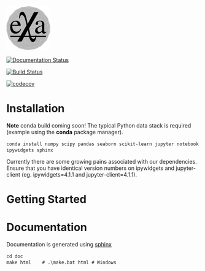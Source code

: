 ![exa](doc/source/_static/logo.png)

[![Documentation Status](https://readthedocs.org/projects/exa/badge/?version=latest)](http://exa.readthedocs.io/en/latest/?badge=latest)

[![Build Status](https://travis-ci.org/avmarchenko/exa.svg?branch=master)](https://travis-ci.org/avmarchenko/exa)

[![codecov](https://codecov.io/gh/avmarchenko/exa/branch/master/graph/badge.svg)](https://codecov.io/gh/avmarchenko/exa)

# Installation
**Note** conda build coming soon!
The typical Python data stack is required (example using the **conda** package manager).
```
conda install numpy scipy pandas seaborn scikit-learn jupyter notebook ipywidgets sphinx
```
Currently there are some growing pains associated with our dependencies. Ensure that
you have identical version numbers on ipywidgets and jupyter-client (eg. ipywidgets=4.1.1
and jupyter-client=4.1.1).


# Getting Started


# Documentation
Documentation is generated using [sphinx](http://sphinx-doc.org "Sphinx")
```
cd doc
make html    # .\make.bat html # Windows
```
